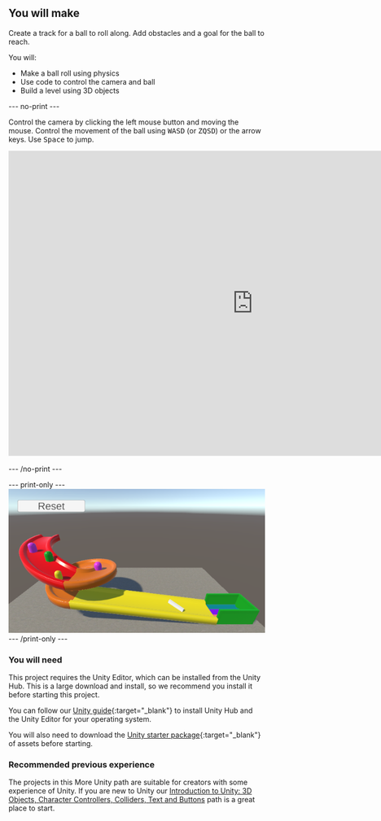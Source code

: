 ## You will make

Create a track for a ball to roll along. Add obstacles and a goal for the ball to reach.

You will:

+ Make a ball roll using physics
+ Use code to control the camera and ball
+ Build a level using 3D objects

--- no-print ---

Control the camera by clicking the left mouse button and moving the mouse. Control the movement of the ball using <kbd>WASD</kbd> (or <kbd>ZQSD</kbd>) or the arrow keys. Use <kbd>Space</kbd> to jump. 

<iframe allowtransparency="true" width="960" height="600" src="https://rainbow-run.rpfilt.repl.co/" frameborder="0"></iframe>

--- /no-print ---

--- print-only ---
![Complete project](images/showcase_static.png)
--- /print-only ---


### You will need

This project requires the Unity Editor, which can be installed from the Unity Hub. This is a large download and install, so we recommend you install it before starting this project.

You can follow our [Unity guide](https://projects.raspberrypi.org/en/projects/unity-guide){:target="_blank"} to install Unity Hub and the Unity Editor for your operating system.

You will also need to download the [Unity starter package](https://rpf.io/p/en/rainbow-run-go){:target="_blank"} of assets before starting.


### Recommended previous experience

The projects in this More Unity path are suitable for creators with some experience of Unity. If you are new to Unity our [Introduction to Unity: 3D Objects, Character Controllers, Colliders, Text and Buttons](https://projects.raspberrypi.org/en/raspberrypi/unity-intro) path is a great place to start.

